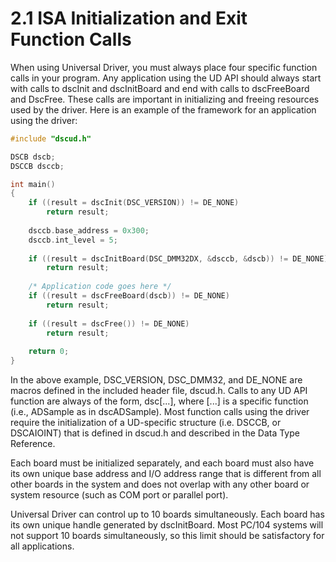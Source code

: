 # 2.1 ISA Initialization and Exit Function Calls

When using Universal Driver, you must always place four specific function calls in your program. Any application using the UD API should always start with calls to dscInit and dscInitBoard and end with calls to dscFreeBoard and DscFree. These calls are important in initializing and freeing resources used by the driver. Here is an example of the framework for an application using the driver:

```c
#include "dscud.h"

DSCB dscb;
DSCCB dsccb;

int main()
{
    if ((result = dscInit(DSC_VERSION)) != DE_NONE)
        return result;
        
    dsccb.base_address = 0x300;
    dsccb.int_level = 5;
    
    if ((result = dscInitBoard(DSC_DMM32DX, &dsccb, &dscb)) != DE_NONE)
        return result;
        
    /* Application code goes here */
    if ((result = dscFreeBoard(dscb)) != DE_NONE)
        return result;
        
    if ((result = dscFree()) != DE_NONE)
        return result;
        
    return 0;
}
```

In the above example, DSC\_VERSION, DSC\_DMM32, and DE\_NONE are macros defined in the included header file, dscud.h. Calls to any UD API function are always of the form, dsc\[...\], where \[...\] is a specific function \(i.e., ADSample as in dscADSample\). Most function calls using the driver require the initialization of a UD-specific structure \(i.e. DSCCB, or DSCAIOINT\) that is defined in dscud.h and described in the Data Type Reference. 

Each board must be initialized separately, and each board must also have its own unique base address and I/O address range that is different from all other boards in the system and does not overlap with any other board or system resource \(such as COM port or parallel port\). 

Universal Driver can control up to 10 boards simultaneously. Each board has its own unique handle generated by dscInitBoard. Most PC/104 systems will not support 10 boards simultaneously, so this limit should be satisfactory for all applications.

